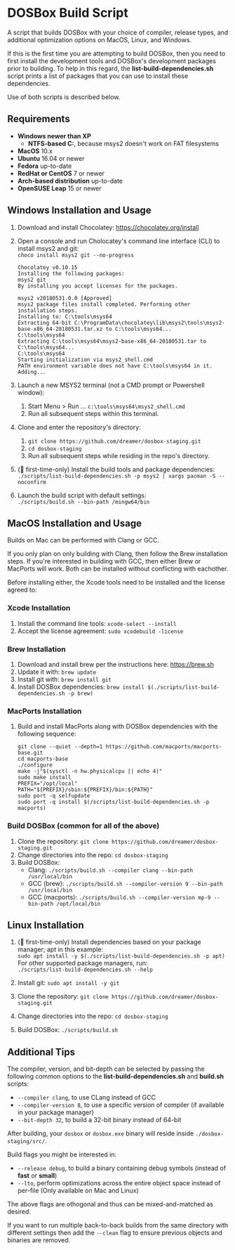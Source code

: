 # DOSBox Build Script

A script that builds DOSBox with your choice of compiler, release types, and
additional optimization options on MacOS, Linux, and Windows.

If this is the first time you are attempting to build DOSBox, then you need to
first install the development tools and DOSBox's development packages prior to
building. To help in this regard, the **list-build-dependencies.sh** script
prints a list of packages that you can use to install these dependencies.

Use of both scripts is described below.

## Requirements

- **Windows newer than XP**
    - **NTFS-based C:**, because msys2 doesn't work on FAT filesystems
- **MacOS** 10.x
- **Ubuntu** 16.04 or newer
- **Fedora** up-to-date
- **RedHat or CentOS** 7 or newer
- **Arch-based distribution** up-to-date
- **OpenSUSE Leap** 15 or newer

## Windows Installation and Usage

1. Download and install Chocolatey: https://chocolatey.org/install
1. Open a console and run Cholocatey's command line interface (CLI) to install msys2 and git:  
   `choco install msys2 git --no-progress`

    ```
    Chocolatey v0.10.15
    Installing the following packages:
    msys2 git
    By installing you accept licenses for the packages.
    
   msys2 v20180531.0.0 [Approved]
   msys2 package files install completed. Performing other installation steps.
   Installing to: C:\tools\msys64
   Extracting 64-bit C:\ProgramData\chocolatey\lib\msys2\tools\msys2-base-x86_64-20180531.tar.xz to C:\tools\msys64...
   C:\tools\msys64
   Extracting C:\tools\msys64\msys2-base-x86_64-20180531.tar to C:\tools\msys64...
   C:\tools\msys64
   Starting initialization via msys2_shell.cmd
   PATH environment variable does not have C:\tools\msys64 in it. Adding...
   ```

1. Launch a new MSYS2 terminal (not a CMD prompt or Powershell window):
    1. Start Menu > Run ... `c:\tools\msys64\msys2_shell.cmd`
    1. Run all subsequent steps within this terminal.

1. Clone and enter the repository's directory:
    1. `git clone https://github.com/dreamer/dosbox-staging.git`
    1. `cd dosbox-staging`
    1. Run all subsequent steps while residing in the repo's directory.

1. (🏁 first-time-only) Install the build tools and package dependencies:  
   `./scripts/list-build-dependencies.sh -p msys2 | xargs pacman -S --noconfirm`

1. Launch the build script with default settings:  
   `./scripts/build.sh --bin-path /mingw64/bin`


## MacOS Installation and Usage

Builds on Mac can be performed with Clang or GCC.

If you only plan on only building with Clang, then follow the Brew installation steps.
If you're interested in building with GCC, then either Brew or MacPorts will work.
Both can be installed without conflicting with eachother.

Before installing either, the Xcode tools need to be installed and the license agreed to:

###  Xcode Installation
1. Install the command line tools: `xcode-select --install`
1. Accept the license agreement: `sudo xcodebuild -license`


### Brew Installation
1. Download and install brew per the instructions here: https://brew.sh
1. Update it with: `brew update`
1. Install git with: `brew install git`
1. Install DOSBox dependencies: `brew install $(./scripts/list-build-dependencies.sh -p brew)`


### MacPorts Installation

1. Build and install MacPorts along with DOSBox dependencies with the following sequence:

    ``` shell
    git clone --quiet --depth=1 https://github.com/macports/macports-base.git
    cd macports-base
    ./configure
    make -j"$(sysctl -n hw.physicalcpu || echo 4)"
    sudo make install
    PREFIX="/opt/local"
    PATH="${PREFIX}/sbin:${PREFIX}/bin:${PATH}"
    sudo port -q selfupdate
    sudo port -q install $(/scripts/list-build-dependencies.sh -p macports)
    ```

### Build DOSBox (common for all of the above)

1. Clone the repository: `git clone https://github.com/dreamer/dosbox-staging.git`
1. Change directories into the repo: `cd dosbox-staging`
1. Build DOSBox:
    - Clang: `./scripts/build.sh --compiler clang --bin-path /usr/local/bin`
    - GCC (brew): `./scripts/build.sh --compiler-version 9 --bin-path /usr/local/bin`
    - GCC (macports): `./scripts/build.sh --compiler-version mp-9 --bin-path /opt/local/bin`

## Linux Installation

1. (🏁 first-time-only) Install dependencies based on your package manager; apt in this example:  
    `sudo apt install -y $(./scripts/list-build-dependencies.sh -p apt)`  
    For other supported package managers, run:  
    `./scripts/list-build-dependencies.sh --help`

1. Install git: `sudo apt install -y git`
1. Clone the repository: `git clone https://github.com/dreamer/dosbox-staging.git`
1. Change directories into the repo: `cd dosbox-staging`
1. Build DOSBox: `./scripts/build.sh`


## Additional Tips

The compiler, version, and bit-depth can be selected by passing the following common
options to the **list-build-dependencies.sh** and **build.sh** scripts:
* `--compiler clang`, to use CLang instead of GCC
* `--compiler-version 8`, to use a specific version of compiler (if available in your package manager)
* `--bit-depth 32`, to build a 32-bit binary instead of 64-bit

After building, your `dosbox` or `dosbox.exe` binary will reside inside `./dosbox-staging/src/`.

Build flags you might be interested in:
* `--release debug`, to build a binary containing debug symbols (instead of **fast** or **small**)
* `--lto`, perform optimizations across the entire object space instead of per-file (Only available on Mac and Linux)

The above flags are othogonal and thus can be mixed-and-matched as desired.

If you want to run multiple back-to-back builds from the same directory with different settings then
add the `--clean` flag to ensure previous objects and binaries are removed.
